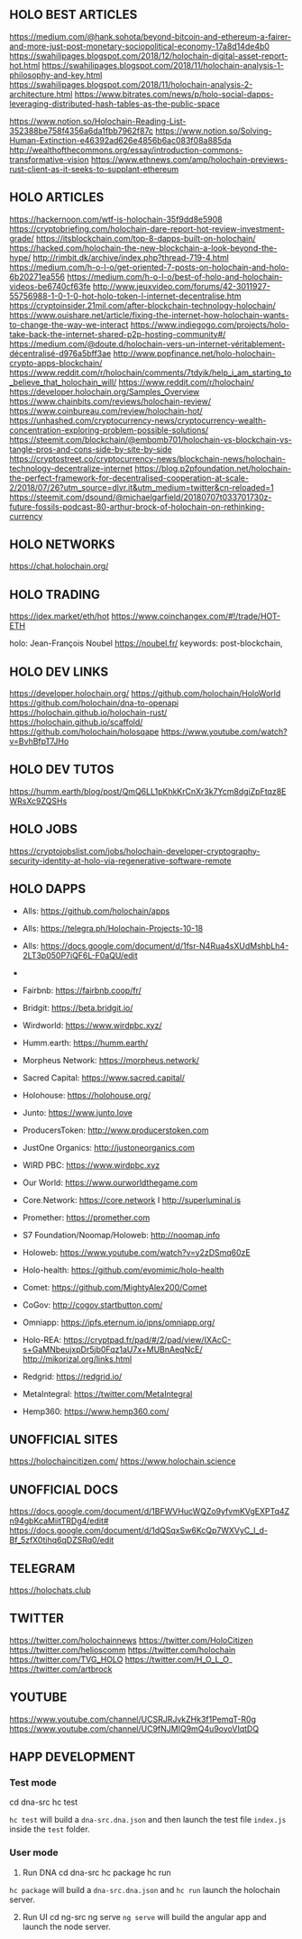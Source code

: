 
## HOLO BEST ARTICLES
https://medium.com/@hank.sohota/beyond-bitcoin-and-ethereum-a-fairer-and-more-just-post-monetary-sociopolitical-economy-17a8d14de4b0
https://swahilipages.blogspot.com/2018/12/holochain-digital-asset-report-hot.html
https://swahilipages.blogspot.com/2018/11/holochain-analysis-1-philosophy-and-key.html
https://swahilipages.blogspot.com/2018/11/holochain-analysis-2-architecture.html
https://www.bitrates.com/news/p/holo-social-dapps-leveraging-distributed-hash-tables-as-the-public-space

https://www.notion.so/Holochain-Reading-List-352388be758f4356a6da1fbb7962f87c
https://www.notion.so/Solving-Human-Extinction-e46392ad626e4856b6ac083f08a885da
http://wealthofthecommons.org/essay/introduction-commons-transformative-vision
https://www.ethnews.com/amp/holochain-previews-rust-client-as-it-seeks-to-supplant-ethereum

## HOLO ARTICLES
https://hackernoon.com/wtf-is-holochain-35f9dd8e5908
https://cryptobriefing.com/holochain-dare-report-hot-review-investment-grade/
https://itsblockchain.com/top-8-dapps-built-on-holochain/
https://hacked.com/holochain-the-new-blockchain-a-look-beyond-the-hype/
http://rimbit.dk/archive/index.php?thread-719-4.html
https://medium.com/h-o-l-o/get-oriented-7-posts-on-holochain-and-holo-6b20271ea556
https://medium.com/h-o-l-o/best-of-holo-and-holochain-videos-be6740cf63fe
http://www.jeuxvideo.com/forums/42-3011927-55756988-1-0-1-0-hot-holo-token-l-internet-decentralise.htm
https://cryptoinsider.21mil.com/after-blockchain-technology-holochain/
https://www.ouishare.net/article/fixing-the-internet-how-holochain-wants-to-change-the-way-we-interact
https://www.indiegogo.com/projects/holo-take-back-the-internet-shared-p2p-hosting-community#/
https://medium.com/@doute.d/holochain-vers-un-internet-véritablement-décentralisé-d976a5bff3ae
http://www.popfinance.net/holo-holochain-crypto-apps-blockchain/
https://www.reddit.com/r/holochain/comments/7tdyik/help_i_am_starting_to_believe_that_holochain_will/
https://www.reddit.com/r/holochain/
https://developer.holochain.org/Samples_Overview
https://www.chainbits.com/reviews/holochain-review/
https://www.coinbureau.com/review/holochain-hot/
https://unhashed.com/cryptocurrency-news/cryptocurrency-wealth-concentration-exploring-problem-possible-solutions/
https://steemit.com/blockchain/@embomb701/holochain-vs-blockchain-vs-tangle-pros-and-cons-side-by-site-by-side
https://cryptostreet.co/cryptocurrency-news/blockchain-news/holochain-technology-decentralize-internet
https://blog.p2pfoundation.net/holochain-the-perfect-framework-for-decentralised-cooperation-at-scale-2/2018/07/26?utm_source=dlvr.it&utm_medium=twitter&cn-reloaded=1
https://steemit.com/dsound/@michaelgarfield/20180707t033701730z-future-fossils-podcast-80-arthur-brock-of-holochain-on-rethinking-currency

## HOLO NETWORKS
https://chat.holochain.org/

## HOLO TRADING
https://idex.market/eth/hot
https://www.coinchangex.com/#!/trade/HOT-ETH

holo: Jean-François Noubel https://noubel.fr/
keywords: post-blockchain, 

## HOLO DEV LINKS
https://developer.holochain.org/
https://github.com/holochain/HoloWorld
https://github.com/holochain/dna-to-openapi
https://holochain.github.io/holochain-rust/
https://holochain.github.io/scaffold/
https://github.com/holochain/holosqape
https://www.youtube.com/watch?v=BvhBfpT7JHo

## HOLO DEV TUTOS
https://humm.earth/blog/post/QmQ6LL1pKhkKrCnXr3k7Ycm8dgiZpFtqz8EWRsXc9ZQSHs

## HOLO JOBS

https://cryptojobslist.com/jobs/holochain-developer-cryptography-security-identity-at-holo-via-regenerative-software-remote


## HOLO DAPPS


- Alls: https://github.com/holochain/apps

- Alls: https://telegra.ph/Holochain-Projects-10-18

- Alls: https://docs.google.com/document/d/1fsr-N4Rua4sXUdMshbLh4-2LT3p050P7iQF6L-F0aQU/edit
- 
- Fairbnb: https://fairbnb.coop/fr/

- Bridgit: https://beta.bridgit.io/

- Wirdworld: https://www.wirdpbc.xyz/

- Humm.earth: https://humm.earth/

- Morpheus Network: https://morpheus.network/

- Sacred Capital: https://www.sacred.capital/

- Holohouse: https://holohouse.org/

- Junto: https://www.junto.love

- ProducersToken: http://www.producerstoken.com 

- JustOne Organics: http://justoneorganics.com

- WIRD PBC: https://www.wirdpbc.xyz

- Our World: https://www.ourworldthegame.com

- Core.Network: https://core.network  I  http://superluminal.is 

- Promether: https://promether.com

- S7 Foundation/Noomap/Holoweb: http://noomap.info

- Holoweb: https://www.youtube.com/watch?v=y2zDSmq60zE

- Holo-health: https://github.com/evomimic/holo-health 
 
- Comet: https://github.com/MightyAlex200/Comet

- CoGov: http://cogov.startbutton.com/

- Omniapp: https://ipfs.eternum.io/ipns/omniapp.org/

- Holo-REA: https://cryptpad.fr/pad/#/2/pad/view/IXAcC-s+GaMNbeujxpDr5jb0Fqz1aU7x+MUBnAeqNcE/ http://mikorizal.org/links.html

- Redgrid: https://redgrid.io/

- MetaIntegral: https://twitter.com/MetaIntegral

- Hemp360: https://www.hemp360.com/

## UNOFFICIAL SITES

https://holochaincitizen.com/
https://www.holochain.science

## UNOFFICIAL DOCS
https://docs.google.com/document/d/1BFWVHucWQZo9yfvmKVgEXPTq4Zn94gbKcaMiitTRDg4/edit#
https://docs.google.com/document/d/1dQSqxSw6KcQp7WXVyC_I_d-Bf_5zfX0tihq6qDZSRq0/edit

## TELEGRAM
https://holochats.club

## TWITTER
https://twitter.com/holochainnews
https://twitter.com/HoloCitizen
https://twitter.com/helioscomm
https://twitter.com/holochain
https://twitter.com/TVG_HOLO
https://twitter.com/H_O_L_O_
https://twitter.com/artbrock

## YOUTUBE
https://www.youtube.com/channel/UCSRJRJvkZHk3f1PemqT-R0g
https://www.youtube.com/channel/UC9fNJMIQ9mQ4u9oyoVIqtDQ


## HAPP DEVELOPMENT

### Test mode

cd dna-src
hc test

`hc test` will build a `dna-src.dna.json` and then launch the test file `index.js` inside the `test` folder.

### User mode

1. Run DNA
cd dna-src
hc package
hc run

`hc package` will build a `dna-src.dna.json` and `hc run` launch the holochain server.

2. Run UI
cd ng-src
ng serve
`ng serve` will build the angular app and launch the node server.